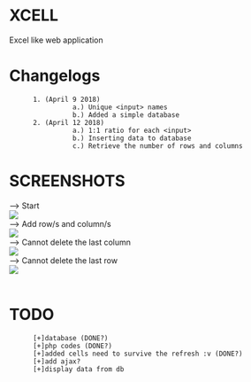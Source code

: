 # XCELL
Excel like web application
# Changelogs
          1. (April 9 2018)
                    a.) Unique <input> names
                    b.) Added a simple database
          2. (April 12 2018)
                    a.) 1:1 ratio for each <input>
                    b.) Inserting data to database
                    c.) Retrieve the number of rows and columns
# SCREENSHOTS<br>
--> Start<br>
<img src="https://raw.githubusercontent.com/theykneel/XCELL/master/screenshots/XCELL1.png"><br>
--> Add row/s and column/s<br>
<img src="https://raw.githubusercontent.com/theykneel/XCELL/master/screenshots/XCELL2.png"><br>
--> Cannot delete the last column<br>
<img src="https://raw.githubusercontent.com/theykneel/XCELL/master/screenshots/XCELL3.png"><br>
--> Cannot delete the last row<br>
<img src="https://raw.githubusercontent.com/theykneel/XCELL/master/screenshots/XCELL4.png"><br>
<br>

# TODO<br>
          [+]database (DONE?)
          [+]php codes (DONE?)
          [+]added cells need to survive the refresh :v (DONE?)
          [+]add ajax?
          [+]display data from db
          
